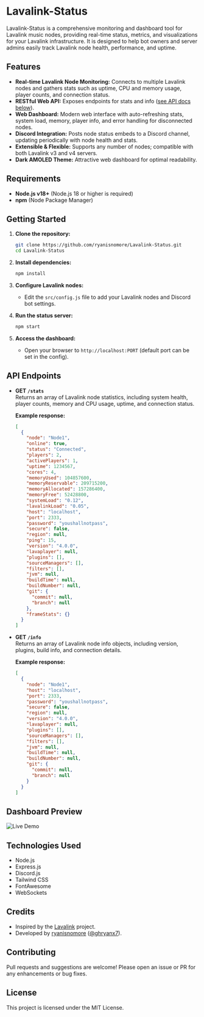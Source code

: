 # Lavalink-Status

Lavalink-Status is a comprehensive monitoring and dashboard tool for Lavalink music nodes, providing real-time status, metrics, and visualizations for your Lavalink infrastructure. It is designed to help bot owners and server admins easily track Lavalink node health, performance, and uptime.

## Features

- **Real-time Lavalink Node Monitoring:** Connects to multiple Lavalink nodes and gathers stats such as uptime, CPU and memory usage, player counts, and connection status.
- **RESTful Web API:** Exposes endpoints for stats and info ([see API docs below](#api-endpoints)).
- **Web Dashboard:** Modern web interface with auto-refreshing stats, system load, memory, player info, and error handling for disconnected nodes.
- **Discord Integration:** Posts node status embeds to a Discord channel, updating periodically with node health and stats.
- **Extensible & Flexible:** Supports any number of nodes; compatible with both Lavalink v3 and v4 servers.
- **Dark AMOLED Theme:** Attractive web dashboard for optimal readability.

## Requirements

- **Node.js v18+** (Node.js 18 or higher is required)
- **npm** (Node Package Manager)

## Getting Started

1. **Clone the repository:**
   ```sh
   git clone https://github.com/ryanisnomore/Lavalink-Status.git
   cd Lavalink-Status
   ```

2. **Install dependencies:**
   ```sh
   npm install
   ```

3. **Configure Lavalink nodes:**
   - Edit the `src/config.js` file to add your Lavalink nodes and Discord bot settings.

4. **Run the status server:**
   ```sh
   npm start
   ```

5. **Access the dashboard:**
   - Open your browser to `http://localhost:PORT` (default port can be set in the config).

## API Endpoints

- **GET `/stats`**  
  Returns an array of Lavalink node statistics, including system health, player counts, memory and CPU usage, uptime, and connection status.

  **Example response:**
  ```json
  [
    {
      "node": "Node1",
      "online": true,
      "status": "Connected",
      "players": 2,
      "activePlayers": 1,
      "uptime": 1234567,
      "cores": 4,
      "memoryUsed": 104857600,
      "memoryReservable": 209715200,
      "memoryAllocated": 157286400,
      "memoryFree": 52428800,
      "systemLoad": "0.12",
      "lavalinkLoad": "0.05",
      "host": "localhost",
      "port": 2333,
      "password": "youshallnotpass",
      "secure": false,
      "region": null,
      "ping": 15,
      "version": "4.0.0",
      "lavaplayer": null,
      "plugins": [],
      "sourceManagers": [],
      "filters": [],
      "jvm": null,
      "buildTime": null,
      "buildNumber": null,
      "git": {
        "commit": null,
        "branch": null
      },
      "frameStats": {}
    }
  ]
  ```

- **GET `/info`**  
  Returns an array of Lavalink node info objects, including version, plugins, build info, and connection details.

  **Example response:**
  ```json
  [
    {
      "node": "Node1",
      "host": "localhost",
      "port": 2333,
      "password": "youshallnotpass",
      "secure": false,
      "region": null,
      "version": "4.0.0",
      "lavaplayer": null,
      "plugins": [],
      "sourceManagers": [],
      "filters": [],
      "jvm": null,
      "buildTime": null,
      "buildNumber": null,
      "git": {
        "commit": null,
        "branch": null
      }
    }
  ]
  ```

## Dashboard Preview

![Live Demo]([https://lava.funkybot.dpdns.org](https://lava.funkybot.dpdns.org/))

## Technologies Used

- Node.js
- Express.js
- Discord.js
- Tailwind CSS
- FontAwesome
- WebSockets

## Credits

- Inspired by the [Lavalink](https://github.com/freyacodes/Lavalink) project.
- Developed by [ryanisnomore](https://github.com/ryanisnomore) ([@ghryanx7](https://github.com/ghryanx7)).

## Contributing

Pull requests and suggestions are welcome! Please open an issue or PR for any enhancements or bug fixes.

## License

This project is licensed under the MIT License.
